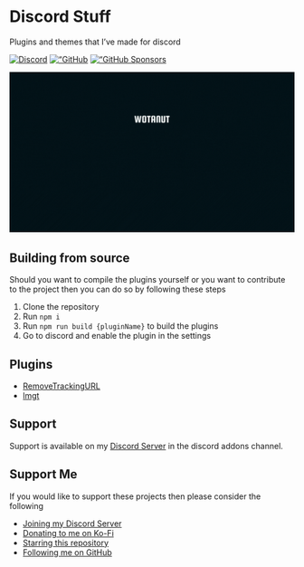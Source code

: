Discord Stuff
=============

Plugins and themes that I’ve made for discord

[![Discord][discord_badge]][discord_link] [![“GitHub][github_badge]][github_link] [![“GitHub Sponsors][github_sponsors_badge]][github_sponsors]

<img src="https://github.com/wotanut/wotanut/blob/main/banner.gif?raw=true">


## Building from source
Should you want to compile the plugins yourself or you want to contribute to the project then you can do so by following these steps
1. Clone the repository
2. Run `npm i`
3. Run `npm run build {pluginName}` to build the plugins
4. Go to discord and enable the plugin in the settings

## Plugins
- [RemoveTrackingURL](https://betterdiscord.app/plugin/removeTrackingURL)
- [lmgt](https://github.com/wotanut/BetterDiscordStuff/tree/main/plugins/lmgt)

## Support
Support is available on my [Discord Server](discord_link) in the discord addons channel.

## Support Me
If you would like to support these projects then please consider the following
- [Joining my Discord Server](discord_link)
- [Donating to me on Ko-Fi](https://ko-fi.com/wotanut)
- [Starring this repository](#)
- [Following me on GitHub](github_link)

[discord_badge]: https://img.shields.io/discord/939479619587952640?style=for-the-badge
[github_badge]: https://img.shields.io/github/followers/wotanut?style=for-the-badge
[github_sponsors_badge]: https://img.shields.io/github/sponsors/wotanut?style=for-the-badge


[discord_link]: “https://discord.gg/2w5KSXjhGe”
[github_link]: “https://github.com/wotanut”
[github_sponsors]: “https://github.com/sponsors/wotanut"
